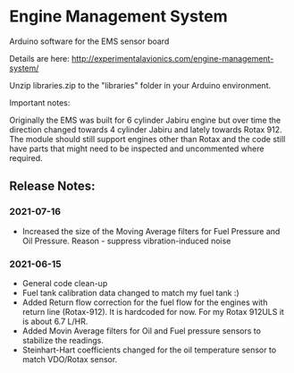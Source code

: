 # Engine Management System

Arduino software for the EMS sensor board

Details are here: http://experimentalavionics.com/engine-management-system/

Unzip libraries.zip to the "libraries" folder in your Arduino environment.

Important notes:

Originally the EMS was built for 6 cylinder Jabiru engine but over time the direction changed towards 4 cylinder Jabiru and lately towards Rotax 912. The module should still support engines other than Rotax and the code still have parts that might need to be inspected and uncommented where required. 

## Release Notes: ##

### 2021-07-16 ###
* Increased the size of the Moving Average filters for Fuel Pressure and Oil Pressure. Reason - suppress vibration-induced noise

### 2021-06-15 ###
* General code clean-up
* Fuel tank calibration data changed to match my fuel tank :)
* Added Return flow correction for the fuel flow for the engines with return line (Rotax-912). It is hardcoded for now. For my Rotax 912ULS it is about 6.7 L/HR.
* Added Movin Average filters for Oil and Fuel pressure sensors to stabilize the readings.
* Steinhart-Hart coefficients changed for the oil temperature sensor to match VDO/Rotax sensor.

